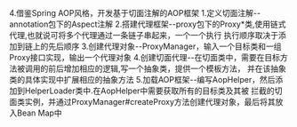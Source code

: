 4.借鉴Spring AOP风格，开发基于切面注解的AOP框架
    1.定义切面注解--annotation包下的Aspect注解
    2.搭建代理框架--proxy包下的Proxy*类,使用链式代理,也就说可将多个代理通过一条链子串起来，一个一个执行
      执行顺序取决于添加到链上的先后顺序
    3.创建代理对象--ProxyManager，输入一个目标类和一组Proxy接口实现，输出一个代理对象
    4.创建切面代理--在切面类中，需要在目标方法被调用的前后增加相应的逻辑,写一个抽象类，提供一个模板方法，
      并在该抽象类的具体实现中扩展相应的抽象方法
    5.加载AOP框架--编写AopHelper，然后添加到HelperLoader类中.在AopHelper中需要获取所有的目标类及其被
      拦截的切面类实例，并通过ProxyManager#createProxy方法创建代理对象，最后将其放入Bean Map中